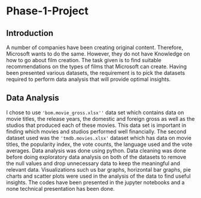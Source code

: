 # Phase-1-Project
## Introduction
A number of companies have been creating original content. Therefore, Microsoft wants to do the same. However, they do not have Knowledge on how to go about film creation. The task given is to find suitable recommendations on the types of films that Microsoft can create. Having been presented various datasets, the requirement is to pick the datasets required to perform data analysis that will provide optimal insights.
## Data Analysis
I chose to use ```'bom.movie_gross.xlsx''``` data set which contains data on movie titles, the release years, the domestic and foreign gross as well as the studios that produced each of these movies. This data set is important in finding which movies and studios performed well financially.
The second dataset used was the ```'tmdb.movies.xlsx'``` dataset which has data on movie titles, the popularity index, the vote counts, the language used and the vote averages.
Data analysis was done using python. 
Data cleaning was done before doing exploratory data analysis on both of the datasets to remove the null values and drop unnecessary data to keep the meaningful and relevant data.
Visualizations such us bar graphs, horizontal bar graphs, pie charts and scatter plots were used in the analysis of the data to find useful insights.
The codes have been presented in the jupyter notebooks and a none technical presentation has been done.
